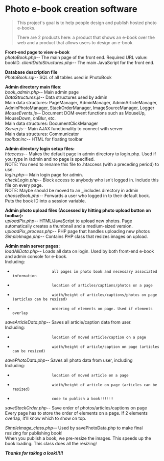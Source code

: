 Photo e-book creation software
=========


>This project's goal is to help people design and publish hosted photo e-books.
>
>There are 2 products here: a product that shows an e-book over the web and a product that allows users to design an e-book.


**Front-end page to view e-book**  
*photoBook.php--*	The main page of the front end. Required URL value: bookID.
*clientDataStructures.php--*	The main JavaScript for the front end.

**Database description file**  
*PhotoBook.sql--*	SQL of all tables used in PhotoBook

**Admin directory main files:**  
*book_admin.php--*	Main admin page  
*DataStructures.js--*	Data structures used by admin    
	Main data structures: PageManager, AdminManager, AdminArticleManager, AdminPhotoManager, StackOrderManager, ImageSourceManager, Logger  
*MouseEvents.js--*	Document DOM event functions such as MouseUp, MouseDown, onBlur, etc.  
	Main data structures: DocumentClickManager  
*Server.js--*			Main AJAX functionality to connect with server  
	Main data structures: Communicator  
*toolbar.inc--*		HTML for floating toolbar


**Admin directory login setup files:**  
*htaccess--*			Makes the default page in admin directory to login.php. Used if you type in /admin and no page is specified.  
	NOTE: You need to rename this file to .htaccess (with a preceding period) to use.  
*login.php--*			Main login page for admin.  
*checkLogin.php--*	Block access to anybody who isn't logged in. Include this file on every page.  
	NOTE: Maybe should be moved to an _includes directory in admin  
*chooseBook.php--*	Forwards a user who logged in to their default book. Puts the book ID into a session variable.


**Admin photo upload files (Accessed by hitting photo upload button on toolbar):**  
*uploadPix.php--*			HTML/JavaScript to upload new photos. Page automatically creates a thumbnail and a medium-sized version.  
*uploadPix_process.php--*	PHP page that handles uploading new photos  
*SimpleImage.php--*		Contains PHP class that resizes images on upload.


**Admin main server pages:**  
*loadAllData.php--*		Loads all data on login. Used by both front-end e-book and admin console for e-book.  
						Including:
*						all pages in photo book and necessary associated information  
*						location of articles/captions/photos on a page  
*						width/height of articles/captions/photos on page (articles can be resized)
*						ordering of elements on page. Used if elements overlap

*saveArticleData.php--*	Saves all article/caption data from user.  
						Including:
*						location of moved article/caption on a page  
*						width/height of article/caption on page (articles can be resized)

*savePhotoData.php--*		Saves all photo data from user, including  
						Including:
*						location of moved article on a page  
*						width/height of article on page (articles can be resized)  
*						code to publish a book!!!!!!

*saveStackOrder.php--*	Save order of photos/articles/captions on page  
						Every page has to store the order of elements on a page.
						If 2 elements overlap, it'll know which to show on top.

*SimpleImage_class.php--*	Used by savePhotoData.php to make final resizing for publishing book!  
						When you publish a book, we pre-resize the images. This speeds up the book loading.
						This class does all the resizing!  


**_Thanks for taking a look!!!!!_**
